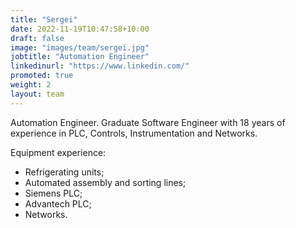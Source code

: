 ```yaml
---
title: "Sergei"
date: 2022-11-19T10:47:58+10:00
draft: false
image: "images/team/sergei.jpg"
jobtitle: "Automation Engineer"
linkedinurl: "https://www.linkedin.com/"
promoted: true
weight: 2
layout: team
---
```


Automation Engineer. Graduate Software Engineer with 18 years of experience in PLC, Controls, Instrumentation and Networks.

Equipment experience:
- Refrigerating units;
- Automated assembly and sorting lines;
- Siemens PLC;
- Advantech PLC;
- Networks.